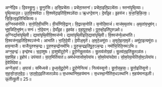 

  
अग्ने॑दि॒वः। दि॒वस्सू॒नुः। सू॒नुर॑सि। अ॒सि॒प्रचे॑ताः। प्रचे॑ता॒स्तना॑। प्रचे॑ता॒इति॒प्रऽचे॑ताः। स्तना॑पृ॒थि॒व्याः। पृ॒थि॒व्याउ॒त। उ॒त॒वि॒श्ववे॑दाः। वि॒श्ववे॑दा॒इति॑वि॒श्वऽवे॑दाः॥ ऋ॒धग्दे॒वान्। दे॒वाँइ॒ह। इ॒हय॑ज। य॒जा॒चि॒कि॒त्वः॒। चि॒कि॒त्व॒इति॑चिकित्वः॥  
अ॒ग्निस्स॑नोति। स॒नो॒ति॒वी॒र्या॑णि। वी॒र्या॑णिवि॒द्वान्। वि॒द्वात्स॒नोति॑। स॒नोति॒वाजं॑। वाज॑म॒मृता॑य। अ॒मृता॑य॒भूष॑न्। भूष॒न्निति॒भूष॑न्॥ सनः॑। नो॒दे॒वान्। दे॒वाँइ॒ह। इ॒हव॑ह। व॒हा॒पु॒रु॒क्षो॒। पु॒रु॒क्षो॒इति॑पुरुऽक्षो॥  
अ॒ग्निर्द्यावा॑पृथि॒वी। द्यावा॑पृथि॒वीवि॒श्वज॑न्ये। द्यावा॑पृथि॒वीइति॒द्यावा॑पृथि॒वी। वि॒श्वज॑न्ये॒आभा॑ति। वि॒श्वज॑न्य॒इति॑वि॒श्वऽज॑न्ये। आभा॑ति। भा॒ति॒दे॒वी। दे॒वीअ॒मृते॑। अ॒मृते॒अमू॑राः। अ॒मृते॒इत्य॒मृते॑। अमू॑रा॒इत्यमू॑राः॥ क्षय॒न्वाजैः॑। वाजैः॑पुरुश्च॒न्द्रः। पु॒रु॒श्च॒न्द्रोनमो॑भिः। पु॒रु॒च॒न्द्रइति॑पु॒रु॒ऽच॒न्द्रः। नमो॑भि॒रिति॒नमः॑ऽभिः॥  
अग्न॒इन्द्रः॑। इन्द्र॑श्च। च॒दा॒शुषः। दा॒शुषो॑दुरो॒णॆ। दु॒रो॒णॆसु॒ताव॑तः। सु॒ताव॑तोय॒ज्ञं। सु॒तव॑त॒इति॑सु॒तऽव॑तः। य॒ज्ञमि॒ह। इ॒होप॑। उप॑यातं। या॒त॒मिति॑यातं॥ अम॑र्धन्तासोम॒पेया॑य। सो॒म॒पेया॑यदेवा। सो॒म॒पेया॒येति॑सो॒म॒ऽपेया॑य। दे॒वेति॑देवा॥  
अग्ने॑अ॒पां। अ॒पासं। समि॑ध्यसे। इ॒ध्य॒से॒दु॒रो॒णॆ। दु॒रो॒णॆनित्यः॑। नित्य॑स्सूनो। सू॒नो॒स॒ह॒सः॒। सू॒नो॒इति॑सूनो। स॒ह॒सो॒जा॒त॒वे॒दः॒। जा॒त॒वे॒द॒इति॑जातऽवेदः॥ स॒धस्था॑निम॒हय॑मानः। स॒धस्था॒नीति॑स॒धऽस्था॑नि। म॒हय॑मानऊ॒ती। ऊ॒तीत्यू॒ती॥ 25॥  

